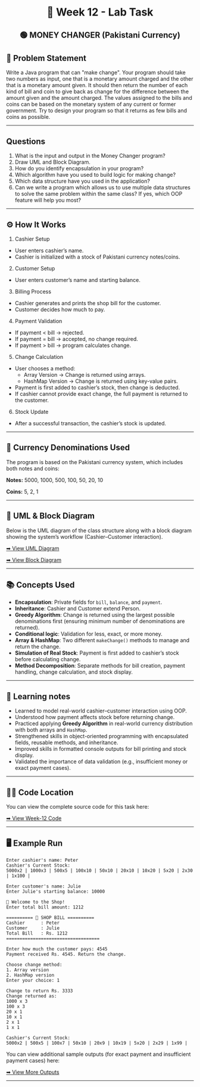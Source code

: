 <h1 align="center">📄 Week 12 - Lab Task</h1>

<h2 align="center">🟢 MONEY CHANGER (Pakistani Currency) </h2>

## 📌 Problem Statement 

Write a Java program that can "make change". Your program should take two numbers as input,
one that is a monetary amount charged and the other that is a monetary amount given. 
It should then return the number of each kind of bill and coin to give back as change for the 
difference between the amount given and the amount charged. The values assigned to the bills 
and coins can be based on the monetary system of any current or former government.
Try to design your program so that it returns as few bills and coins as possible.

---

## Questions

1. What is the input and output in the Money Changer program?
2. Draw UML and Block Diagram.
3. How do you identify encapsulation in your program?
4. Which algorithm have you used to build logic for making change?
5. Which data structure have you used in the application?
6. Can we write a program which allows us to use multiple data structures to solve the same problem within the same class?
If yes, which OOP feature will help you most?

---

## ⚙️ How It Works

1. Cashier Setup
- User enters cashier’s name.
- Cashier is initialized with a stock of Pakistani currency notes/coins.

2. Customer Setup
- User enters customer’s name and starting balance.

3. Billing Process
- Cashier generates and prints the shop bill for the customer.
- Customer decides how much to pay.

4. Payment Validation
- If payment < bill → rejected.
- If payment = bill → accepted, no change required.
- If payment > bill → program calculates change.

5. Change Calculation
- User chooses a method:
  - Array Version → Change is returned using arrays.
  - HashMap Version → Change is returned using key-value pairs.
- Payment is first added to cashier’s stock, then change is deducted.
- If cashier cannot provide exact change, the full payment is returned to the customer.

6. Stock Update
- After a successful transaction, the cashier’s stock is updated.

---

## 🏦 Currency Denominations Used

The program is based on the Pakistani currency system, which includes both notes and coins:

**Notes:** 5000, 1000, 500, 100, 50, 20, 10

**Coins:** 5, 2, 1

---

## 🧩 UML & Block Diagram

Below is the UML diagram of the class structure along with a block diagram showing 
the system’s workflow (Cashier–Customer interaction). 

[➡ View UML Diagram](uml.png)

[➡ View Block Diagram](block_diagram.png)

---

## 📚 Concepts Used

- **Encapsulation**: Private fields for `bill`, `balance`, and `payment`.
- **Inheritance**: Cashier and Customer extend Person.
- **Greedy Algorithm**: Change is returned using the largest possible denominations first 
  (ensuring minimum number of denominations are returned). 
- **Conditional logic**: Validation for less, exact, or more money.
- **Array & HashMap**: Two different `makeChange()` methods to manage and return the change. 
- **Simulation of Real Stock**: Payment is first added to cashier’s stock before calculating change.
- **Method Decomposition**: Separate methods for bill creation, payment handling, change calculation, and stock display.

---

## 📝 Learning notes

- Learned to model real-world cashier–customer interaction using OOP.
- Understood how payment affects stock before returning change.
- Practiced applying **Greedy Algorithm** in real-world currency distribution with both arrays and `HashMap`.
- Strengthened skills in object-oriented programming with encapsulated fields, reusable methods, and inheritance.
- Improved skills in formatted console outputs for bill printing and stock display.
- Validated the importance of data validation (e.g., insufficient money or exact payment cases).

---

## 👨‍💻 Code Location

You can view the complete source code for this task here:

[➡ View Week-12 Code](code)

---

## 🖥️ Example Run

```
Enter cashier's name: Peter 
Cashier's Current Stock: 
5000x2 | 1000x3 | 500x5 | 100x10 | 50x10 | 20x10 | 10x20 | 5x20 | 2x30 | 1x100 | 

Enter customer's name: Julie 
Enter Julie's starting balance: 10000 

🛒 Welcome to the Shop! 
Enter total bill amount: 1212 

========== 🧾 SHOP BILL ========== 
Cashier      : Peter 
Customer     : Julie 
Total Bill   : Rs. 1212 
===================================

Enter how much the customer pays: 4545 
Payment received Rs. 4545. Return the change. 

Choose change method: 
1. Array version 
2. HashMap version 
Enter your choice: 1 

Change to return Rs. 3333 
Change returned as: 
1000 x 3 
100 x 3 
20 x 1 
10 x 1 
2 x 1 
1 x 1 

Cashier's Current Stock: 
5000x2 | 500x5 | 100x7 | 50x10 | 20x9 | 10x19 | 5x20 | 2x29 | 1x99 |

```

You can view additional sample outputs (for exact payment and insufficient payment cases) here:  

[➡ View More Outputs](output.png)

---